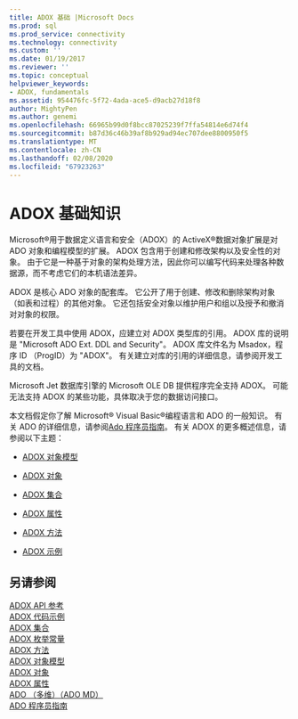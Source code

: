 ```yaml
---
title: ADOX 基础 |Microsoft Docs
ms.prod: sql
ms.prod_service: connectivity
ms.technology: connectivity
ms.custom: ''
ms.date: 01/19/2017
ms.reviewer: ''
ms.topic: conceptual
helpviewer_keywords:
- ADOX, fundamentals
ms.assetid: 954476fc-5f72-4ada-ace5-d9acb27d18f8
author: MightyPen
ms.author: genemi
ms.openlocfilehash: 66965b99d0f8bcc87025239f7ffa54814e6d74f4
ms.sourcegitcommit: b87d36c46b39af8b929ad94ec707dee8800950f5
ms.translationtype: MT
ms.contentlocale: zh-CN
ms.lasthandoff: 02/08/2020
ms.locfileid: "67923263"
---
```

# <a name="adox-fundamentals"></a>ADOX 基础知识
Microsoft®用于数据定义语言和安全（ADOX）的 ActiveX®数据对象扩展是对 ADO 对象和编程模型的扩展。 ADOX 包含用于创建和修改架构以及安全性的对象。 由于它是一种基于对象的架构处理方法，因此你可以编写代码来处理各种数据源，而不考虑它们的本机语法差异。  
  
 ADOX 是核心 ADO 对象的配套库。 它公开了用于创建、修改和删除架构对象（如表和过程）的其他对象。 它还包括安全对象以维护用户和组以及授予和撤消对对象的权限。  
  
 若要在开发工具中使用 ADOX，应建立对 ADOX 类型库的引用。 ADOX 库的说明是 "Microsoft ADO Ext. DDL and Security"。 ADOX 库文件名为 Msadox，程序 ID （ProgID）为 "ADOX"。 有关建立对库的引用的详细信息，请参阅开发工具的文档。  
  
 Microsoft Jet 数据库引擎的 Microsoft OLE DB 提供程序完全支持 ADOX。 可能无法支持 ADOX 的某些功能，具体取决于您的数据访问接口。  
  
 本文档假定你了解 Microsoft® Visual Basic®编程语言和 ADO 的一般知识。 有关 ADO 的详细信息，请参阅[Ado 程序员指南](../../../ado/guide/ado-programmer-s-guide.md)。 有关 ADOX 的更多概述信息，请参阅以下主题：  
  
-   [ADOX 对象模型](../../../ado/reference/adox-api/adox-object-model.md)  
  
-   [ADOX 对象](../../../ado/reference/adox-api/adox-objects.md)  
  
-   [ADOX 集合](../../../ado/reference/adox-api/adox-collections.md)  
  
-   [ADOX 属性](../../../ado/reference/adox-api/adox-properties.md)  
  
-   [ADOX 方法](../../../ado/reference/adox-api/adox-methods.md)  
  
-   [ADOX 示例](../../../ado/reference/adox-api/adox-code-examples.md)  
  
## <a name="see-also"></a>另请参阅  
 [ADOX API 参考](../../../ado/reference/adox-api/adox-api-reference.md)   
 [ADOX 代码示例](../../../ado/reference/adox-api/adox-code-examples.md)   
 [ADOX 集合](../../../ado/reference/adox-api/adox-collections.md)   
 [ADOX 枚举常量](../../../ado/reference/adox-api/adox-enumerated-constants.md)   
 [ADOX 方法](../../../ado/reference/adox-api/adox-methods.md)   
 [ADOX 对象模型](../../../ado/reference/adox-api/adox-object-model.md)   
 [ADOX 对象](../../../ado/reference/adox-api/adox-objects.md)   
 [ADOX 属性](../../../ado/reference/adox-api/adox-properties.md)   
 [ADO （多维）（ADO MD）](../../../ado/guide/multidimensional/ado-multidimensional-ado-md.md)   
 [ADO 程序员指南](../../../ado/guide/ado-programmer-s-guide.md)
